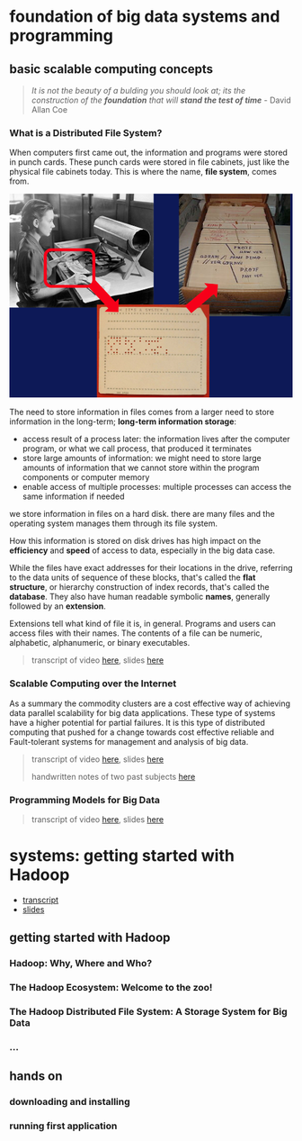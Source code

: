 # foundation of big data systems and programming

## basic scalable computing concepts

> *It is not the beauty of a bulding you should look at; its the construction of the **foundation** that will **stand the test of time*** - David Allan Coe

### What is a Distributed File System?

When computers first came out, the information and programs were stored in punch cards. These punch cards were stored in file cabinets, just like the physical file cabinets today. This is where the name, **file system**, comes from. 

![](imgs/punchcards.png "punch cards")

The need to store information in files comes from a larger need to store information in the long-term; **long-term information storage**:
- access result of a process later: the information lives after the computer program, or what we call process, that produced it terminates
- store large amounts of information: we might need to store large amounts of information that we cannot store within the program components or computer memory
- enable access of multiple processes: multiple processes can access the same information if needed

we store information in files on a hard disk. there are many files and the operating system manages them through its file system.

How this information is stored on disk drives has high impact on the **efficiency** and **speed** of access to data, especially in the big data case. 

While the files have exact addresses for their locations in the drive, referring to the data units of sequence of these blocks, that's called the **flat structure**, or hierarchy construction of index records, that's called the **database**. They also have human readable symbolic **names**, generally followed by an **extension**.

Extensions tell what kind of file it is, in general. Programs and users can access files with their names. The contents of a file can be numeric, alphabetic, alphanumeric, or binary executables.

> transcript of video [here](transcripts/dfs.md), slides [here](slides/week3/01-WhatIsADistributedFileSystem.pdf)

### Scalable Computing over the Internet

As a summary the commodity clusters are a cost effective way of achieving data parallel scalability for big data applications. These type of systems have a higher potential for partial failures. It is this type of distributed computing that pushed for a change towards cost effective reliable and Fault-tolerant systems for management and analysis of big data.

> transcript of video [here](transcripts/scalable.md), slides [here](slides/week3/02-ScalableComputingOverTheInternet-Altintas.pdf)
>
> handwritten notes of two past subjects [here](notes/concepts.pdf )

### Programming Models for Big Data

> transcript of video [here](transcripts/models.md), slides [here](slides/week3/03-ProgrammingModelsForBigData.pdf)

# systems: getting started with Hadoop

- [transcript](transcripts/why.md)
- [slides]()

## getting started with Hadoop

### Hadoop: Why, Where and Who?



### The Hadoop Ecosystem: Welcome to the zoo!
### The Hadoop Distributed File System: A Storage System for Big Data

### ...

## hands on

### downloading and installing

### running first application